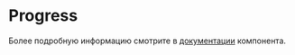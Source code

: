 # Progress

Более подробную информацию смотрите в <a href="https://lego.yandex-team.ru/lego-components/components/progress/examples" target="_blank">документации</a> компонента.